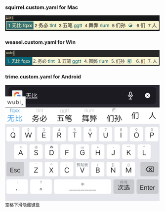 ### squirrel.custom.yaml for Mac
<div align=left><img src="https://raw.githubusercontent.com/jacyl4/rime_wubi/main/screenshot/squirrel.png" width="500">

### weasel.custom.yaml for Win
<div align=left><img src="https://raw.githubusercontent.com/jacyl4/rime_wubi/main/screenshot/weasel.png" width="500">

### trime.custom.yaml for Android
<div align=left><img src="https://raw.githubusercontent.com/jacyl4/rime_wubi/main/screenshot/trime.jpg" width="500">
空格下滑隐藏键盘

